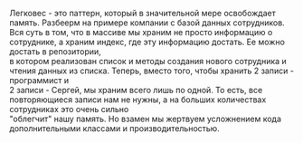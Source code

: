 Легковес - это паттерн, который в значительной мере освобождает память. Разбеерм на примере компании с базой данных сотрудников.  
Вся суть в том, что в массиве мы храним не просто информацию о сотруднике, а храним индекс, где эту информацию достать. Ее можно достать в репозитории,  
в котором реализован список и методы создания нового сотрудника и чтения данных из списка. Теперь, вместо того, чтобы хранить 2 записи - программист и  
2 записи - Сергей, мы храним всего лишь по одной. То есть, все повторяющиеся записи нам не нужны, а на больших количествах сотрудниках это очень сильно  
"облегчит" нашу память. Но взамен мы жертвуем усложнением кода дополнительными классами и производительностью.
